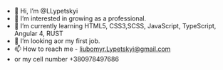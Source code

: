 - 👋 Hi, I’m @LLypetskyi
- 👀 I’m interested in growing as a professional.
- 🌱 I’m currently learning HTML5, CSS3,SCSS, JavaScript, TypeScript, Angular 4, RUST
- 💞️ I’m looking аor my first job.
- 📫 How to reach me - liubomyr.Lypetskyi@gmail.com
-    or my cell number +380978497686

<!---
LLypetskyi/LLypetskyi is a ✨ special ✨ repository because its `README.md` (this file) appears on your GitHub profile.
You can click the Preview link to take a look at your changes.
--->
